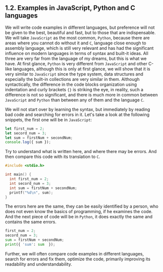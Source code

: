 ## 1.2. Examples in JavaScript, Python and C languages

We will write code examples in different languages, but preference will not be given to the best, beautiful and fast, but to those that are indispensable. We will take `JavaScript` as the most common, `Python`, because there are areas where you cannot do without it and `C`, language close enough to assembly language, which is still very relevant and has had the significant influence on modern languages ​​in terms of syntax and built-it ideas. All three are very far from the language of my dreams, but this is what we have. At first glance, `Python` is very different from `JavaScript` and other C-like languages, although this is only at first glance, we will show that it is very similar to `JavaScript` since the type system, data structures and especially the built-in collections are very similar in them. Although syntactically, the difference in the code blocks organization using indentation and curly brackets `{}` is striking the eye, in reality, such a difference is not so significant, and there is much more in common between `JavaScript` and `Python` than between any of them and the language `C`.

We will not start over by learning the syntax, but immediately by reading bad code and searching for errors in it. Let's take a look at the following snippets, the first one will be in `JavaScript`:

```js
let first_num = 2;
let secord_num = 3;
let sum = firstNum + secondNum;
console.log({ sum });
```

Try to understand what is written here, and where there may be errors. And then compare this code with its translation to `C`.

```c
#include <stdio.h>

int main() {
  int first_num = 2;
  int secord_num = 3;
  int sum = firstNum + secondNum;
  printf("%d\n", sum);
}
```

The errors here are the same, they can be easily identified by a person, who does not even know the basics of programming, if he examines the code. And the next piece of code will be in `Python`, it does exactly the same and contains the same errors.

```py
first_num = 2;
secord_num = 3;
sum = firstNum + secondNum;
print({ 'sum': sum  });
```

Further, we will often compare code examples in different languages, search for errors and fix them, optimize the code, primarily improving its readability and understandability.
